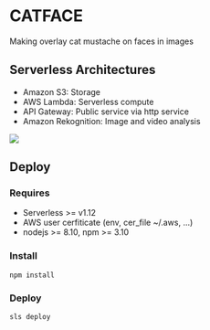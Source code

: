 # CATFACE
Making overlay cat mustache on faces in images

## Serverless Architectures
* Amazon S3: Storage
* AWS Lambda: Serverless compute
* API Gateway: Public service via http service
* Amazon Rekognition: Image and video analysis

![](https://images.viblo.asia/de112c4c-8adc-457a-9994-a38472d309a0.png)

## Deploy
### Requires
* Serverless >= v1.12
* AWS user cerfiticate (env, cer_file ~/.aws, ...)
* nodejs >= 8.10, npm >= 3.10

### Install
```shel
npm install
```

### Deploy
```shell
sls deploy
```